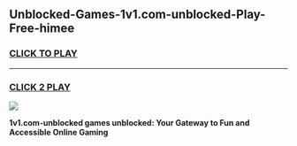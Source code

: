 
## Unblocked-Games-1v1.com-unblocked-Play-Free-himee
<h3>
<a href="https://premium76.site?title=1v1.com-unblocked&ref=18A1">CLICK TO PLAY</a></h3>
<hr>

<h3>
<a href="https://premium76.site?title=1v1.com-unblocked&ref=18A1">CLICK 2 PLAY</a>
  
</h3>

<a href="https://premium76.site?title=1v1.com-unblocked&ref=18A1"><img src="https://clearcache.store/games.png"></a>


**1v1.com-unblocked games unblocked: Your Gateway to Fun and Accessible Online Gaming**
